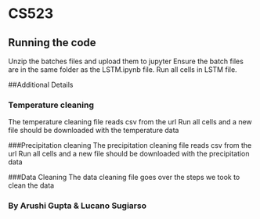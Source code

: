 # CS523

## Running the code
Unzip the batches files and upload them to jupyter
Ensure the batch files are in the same folder as the LSTM.ipynb file.
Run all cells in LSTM file.

##Additional Details
### Temperature cleaning
The temperature cleaning file reads csv from the url 
Run all cells and a new file should be downloaded with the temperature data

###Precipitation cleaning
The precipitation cleaning file reads csv from the url 
Run all cells and a new file should be downloaded with the precipitation data

###Data Cleaning
The data cleaning file goes over the steps we took to clean the data

### By Arushi Gupta & Lucano Sugiarso
